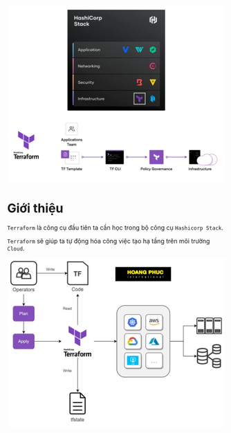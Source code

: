 ![[hashicorp-terraform-presend.jpg]](https://github.com/phucbone/vault/blob/master/imgs/imgs-hashicorp-stack/imgs-hashicorp-terraform/hashicorp-terraform-presend.jpg?raw=true)

# Giới thiệu

`Terraform` là công cụ đầu tiên ta cần học trong bộ công cụ `Hashicorp Stack`. 

`Terraform` sẽ giúp ta tự động hóa công việc tạo hạ tầng trên môi trường `Cloud`.

![[hashicorp-terraform-workflow.jpg]](https://github.com/phucbone/vault/blob/master/imgs/imgs-hashicorp-stack/imgs-hashicorp-terraform/hashicorp-terraform-workflow.jpg?raw=true)